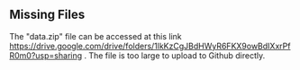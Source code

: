 ## Missing Files
The "data.zip" file can be accessed at this link https://drive.google.com/drive/folders/1lkKzCgJBdHWyR6FKX9owBdIXxrPfR0m0?usp=sharing . The file is too large to upload to Github directly.
